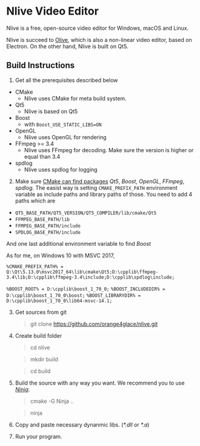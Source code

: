 # Nlive Video Editor

Nlive is a free, open-source video editor for Windows, macOS and Linux.

Nlive is succeed to [Olive](https://github.com/orange4glace/olive), which is also a non-linear video editor, based on Electron. On the other hand, Nlive is built on Qt5.

## Build Instructions

1. Get all the prerequisites described below

* CMake
  * Nlive uses CMake for meta build system.
* Qt5
  * Nlive is based on Qt5
* Boost
  * with `Boost_USE_STATIC_LIBS=ON`
* OpenGL
  * Nlive uses OpenGL for rendering
* FFmpeg >= 3.4
  * Nlive uses FFmpeg for decoding. Make sure the version is higher or equal than 3.4
* spdlog
  * Nlive uses spdlog for logging


2. Make sure [CMake can find packages](https://cmake.org/cmake/help/v3.8/command/find_package.html) *Qt5*, *Boost*, *OpenGL*, *FFmpeg*, *spdlog*. The easist way is setting `CMAKE_PREFIX_PATH` environment variable as include paths and library paths of those. You need to add 4 paths which are

* `QT5_BASE_PATH/QT5_VERSION/QT5_COMPILER/lib/cmake/Qt5`
* `FFMPEG_BASE_PATH/lib`
* `FFMPEG_BASE_PATH/include`
* `SPDLOG_BASE_PATH/include`

And one last additional environment variable to find *Boost*

As for me, on Windows 10 with MSVC 2017,

`%CMAKE_PREFIX_PATH% = Q:\Qt\5.13.0\msvc2017_64\lib\cmake\Qt5;D:\cpplib\ffmpeg-3.4\lib;D:\cpplib\ffmpeg-3.4\include;D:\cpplib\spdlog\include;`

`%BOOST_ROOT% = D:\cpplib\boost_1_70_0;`
`%BOOST_INCLUDEDIR% = D:\cpplib\boost_1_70_0\boost;`
`%BOOST_LIBRARYDIR% = D:\cpplib\boost_1_70_0\lib64-msvc-14.1;`

3. Get sources from git

   > git clone https://github.com/orange4glace/nlive.git
  
4. Create build folder

   > cd nlive

   > mkdir build
   
   > cd build

5. Build the source with any way you want. We recommend you to use [*Ninja*](https://ninja-build.org/).

   > cmake -G Ninja ..

   > ninja

6. Copy and paste necessary dynanmic libs. (*\*.dll* or *\*.a*)

7. Run your program.